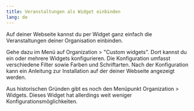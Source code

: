 ```yaml
---
title: Veranstaltungen als Widget einbinden
lang: de
---
```

Auf deiner Webseite kannst du per Widget ganz einfach die Veranstaltungen deiner Organisation einbinden.

Gehe dazu im Menü auf Organization > "Custom widgets". Dort kannst du ein oder mehrere Widgets konfigurieren. Die Konfiguration umfasst verschiedene Filter sowie Farben und Schriftarten. Nach der Konfiguration kann ein Anleitung zur Installation auf der deiner Webseite angezeigt werden.

Aus historischen Gründen gibt es noch den Menüpunkt Organization > Widgets. Dieses Widget hat allerdings weit weniger Konfigurationsmöglichkeiten.